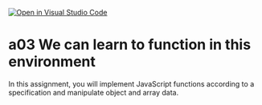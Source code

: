 [![Open in Visual Studio Code](https://classroom.github.com/assets/open-in-vscode-f059dc9a6f8d3a56e377f745f24479a46679e63a5d9fe6f495e02850cd0d8118.svg)](https://classroom.github.com/online_ide?assignment_repo_id=6294576&assignment_repo_type=AssignmentRepo)
# a03 We can learn to function in this environment
In this assignment, you will implement JavaScript functions according to a specification and manipulate object and array data.
